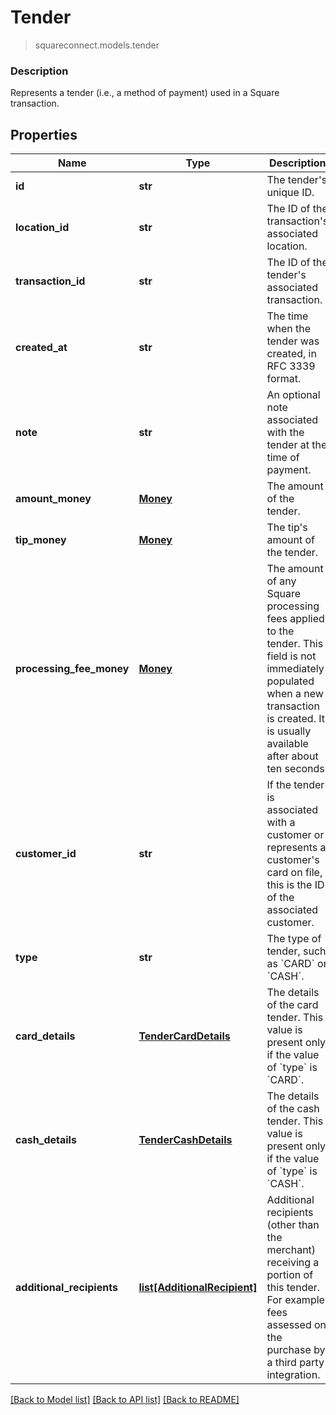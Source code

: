 # Tender
> squareconnect.models.tender

### Description

Represents a tender (i.e., a method of payment) used in a Square transaction.

## Properties
Name | Type | Description | Notes
------------ | ------------- | ------------- | -------------
**id** | **str** | The tender&#39;s unique ID. | [optional]
**location_id** | **str** | The ID of the transaction&#39;s associated location. | [optional]
**transaction_id** | **str** | The ID of the tender&#39;s associated transaction. | [optional]
**created_at** | **str** | The time when the tender was created, in RFC 3339 format. | [optional]
**note** | **str** | An optional note associated with the tender at the time of payment. | [optional]
**amount_money** | [**Money**](Money.md) | The amount of the tender. | [optional]
**tip_money** | [**Money**](Money.md) | The tip&#39;s amount of the tender. | [optional]
**processing_fee_money** | [**Money**](Money.md) | The amount of any Square processing fees applied to the tender.  This field is not immediately populated when a new transaction is created. It is usually available after about ten seconds. | [optional]
**customer_id** | **str** | If the tender is associated with a customer or represents a customer&#39;s card on file, this is the ID of the associated customer. | [optional]
**type** | **str** | The type of tender, such as &#x60;CARD&#x60; or &#x60;CASH&#x60;. |
**card_details** | [**TenderCardDetails**](TenderCardDetails.md) | The details of the card tender.  This value is present only if the value of &#x60;type&#x60; is &#x60;CARD&#x60;. | [optional]
**cash_details** | [**TenderCashDetails**](TenderCashDetails.md) | The details of the cash tender.  This value is present only if the value of &#x60;type&#x60; is &#x60;CASH&#x60;. | [optional]
**additional_recipients** | [**list[AdditionalRecipient]**](AdditionalRecipient.md) | Additional recipients (other than the merchant) receiving a portion of this tender. For example, fees assessed on the purchase by a third party integration. | [optional]

[[Back to Model list]](../README.md#documentation-for-models) [[Back to API list]](../README.md#documentation-for-api-endpoints) [[Back to README]](../README.md)


